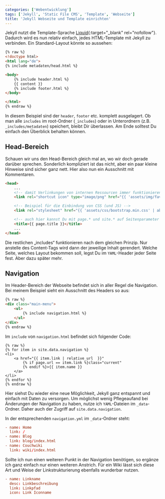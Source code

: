 ```yaml
---
categories: ['Webentwicklung']
tags: ['Jekyll', 'Static File CMS', 'Template', 'Webseite']
title: 'Jekyll Webseite und Template einrichten'
---
```


Jekyll nutzt die Template-Sprache  [Liquid](https://shopify.github.io/liquid/){:target="_blank" rel="nofollow"}. Dadurch wird es nun relativ einfach, jedes HTML-Template mit Jekyll zu verbinden. Ein Standard-Layout könnte so aussehen:

```html
{% raw %}
<!doctype html>
<html lang="de">
{% include metadaten/head.html %}

<body>
    {% include header.html %}
    {{ content }}
    {% include footer.html %}
</body>

</html>
{% endraw %}
```

In diesem Beispiel sind der `header`, `footer` etc. komplett ausgelagert. Ob man alle `includes` im root-Ordner (`_includes`) oder in Unterordnern (z.B.  `_includes/metadaten`) speichert, bleibt Dir überlassen. Am Ende solltest Du einfach den Überblick behalten können.

## Head-Bereich

Schauen wir uns den Head-Bereich gleich mal an, wo wir doch gerade darüber sprechen. Sonderlich kompliziert ist das nicht, aber ein paar kleine Hinweise sind sicher ganz nett. Hier also nun ein Ausschnitt mit Kommentaren.

```html
<head>
    ...
    <!-- damit Verlinkungen von internen Ressourcen immer funktionieren, solltest Du absolute_url angeben -->
    <link rel="shortcut icon" type="image/png" href="{{ 'assets/img/favicon.ico' | absolute_url  }}">

    <!-- Beispiel für die Einbindung von CSS (und JS) -->
    <link rel="stylesheet" href="{{ 'assets/css/bootstrap.min.css' | absolute_url }}">

    <!-- auch hier kannst Du mit page.* und site.* auf Seitenparameter zugreifen. -->
    <title>{{ page.title }}</title>
    ...
</head>
```

Die restlichen „includes“ funktionieren nach dem gleichen Prinzip. Nur anstelle des Content-Tags wird dann der jeweilige Inhalt gerendert. Welche Seite, welches Layout bekommen soll, legst Du im `YAML`-Header jeder Seite fest. Aber dazu später mehr.

## Navigation

Im Header-Bereich der Webseite befindet sich in aller Regel die Navigation. Bei meinem Beispiel sieht ein Ausschnitt des Headers so aus:

```html
{% raw %}
<div class="main-menu">
    <ul>
        {% include navigation.html %}
    </ul>
</div>
{% endraw %}
```

Im `include` von `navigation.html`  befindet sich folgender Code:

```liquid
{% raw %}
{% for item in site.data.navigation %}
<li>
    <a href="{{ item.link | relative_url  }}" 
        {% if page.url == item.link %}class="current"
        {% endif %}>{{ item.name }}
    </a>
</li>
{% endfor %}
{% endraw %}
```

Hier siehst Du wieder eine neue Möglichkeit, Jekyll ganz entspannt und einfach mit Daten zu versorgen. Um möglichst wenig Pflegeaufand bei Änderungen der Navigation zu haben, nutze ich `YAML`-Dateien im  `_data`-Ordner. Daher auch der Zugriff auf `site.data.navigation`.

In der entsprechenden `navigation.yml` im `_data`-Ordner steht:

```conf
- name: Home
  link: /
- name: Blog
  link: blog/index.html
- name: Couchwiki
  link: wiki/index.html
```

Sollte ich nun einen weiteren Punkt in der Navigation benötigen, so ergänze ich ganz einfach nur einen weiteren Anstrich. Für ein Wiki lässt sich diese Art und Weise der Linkstrukturierung ebenfalls wunderbar nutzen.

```conf
- name: Linkname
  desc: Linkbeschreibung
  link: Linkpfad
  icon: Link Iconname
```